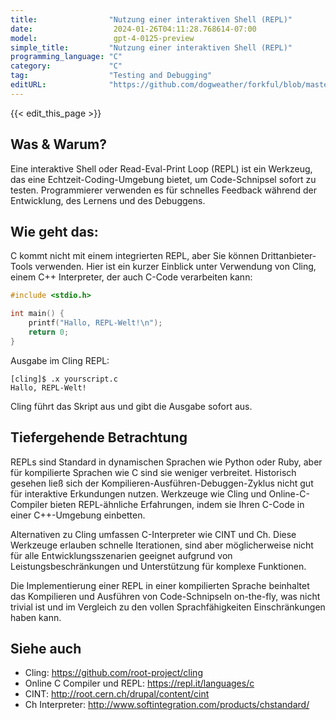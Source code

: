 ```yaml
---
title:                "Nutzung einer interaktiven Shell (REPL)"
date:                  2024-01-26T04:11:28.768614-07:00
model:                 gpt-4-0125-preview
simple_title:         "Nutzung einer interaktiven Shell (REPL)"
programming_language: "C"
category:             "C"
tag:                  "Testing and Debugging"
editURL:              "https://github.com/dogweather/forkful/blob/master/content/de/c/using-an-interactive-shell-repl.md"
---
```


{{< edit_this_page >}}

## Was & Warum?
Eine interaktive Shell oder Read-Eval-Print Loop (REPL) ist ein Werkzeug, das eine Echtzeit-Coding-Umgebung bietet, um Code-Schnipsel sofort zu testen. Programmierer verwenden es für schnelles Feedback während der Entwicklung, des Lernens und des Debuggens.

## Wie geht das:
C kommt nicht mit einem integrierten REPL, aber Sie können Drittanbieter-Tools verwenden. Hier ist ein kurzer Einblick unter Verwendung von Cling, einem C++ Interpreter, der auch C-Code verarbeiten kann:

```C
#include <stdio.h>

int main() {
    printf("Hallo, REPL-Welt!\n");
    return 0;
}
```

Ausgabe im Cling REPL:
```
[cling]$ .x yourscript.c
Hallo, REPL-Welt!
```

Cling führt das Skript aus und gibt die Ausgabe sofort aus.

## Tiefergehende Betrachtung
REPLs sind Standard in dynamischen Sprachen wie Python oder Ruby, aber für kompilierte Sprachen wie C sind sie weniger verbreitet. Historisch gesehen ließ sich der Kompilieren-Ausführen-Debuggen-Zyklus nicht gut für interaktive Erkundungen nutzen. Werkzeuge wie Cling und Online-C-Compiler bieten REPL-ähnliche Erfahrungen, indem sie Ihren C-Code in einer C++-Umgebung einbetten.

Alternativen zu Cling umfassen C-Interpreter wie CINT und Ch. Diese Werkzeuge erlauben schnelle Iterationen, sind aber möglicherweise nicht für alle Entwicklungsszenarien geeignet aufgrund von Leistungsbeschränkungen und Unterstützung für komplexe Funktionen.

Die Implementierung einer REPL in einer kompilierten Sprache beinhaltet das Kompilieren und Ausführen von Code-Schnipseln on-the-fly, was nicht trivial ist und im Vergleich zu den vollen Sprachfähigkeiten Einschränkungen haben kann.

## Siehe auch
- Cling: https://github.com/root-project/cling
- Online C Compiler und REPL: https://repl.it/languages/c
- CINT: http://root.cern.ch/drupal/content/cint
- Ch Interpreter: http://www.softintegration.com/products/chstandard/